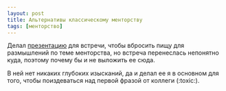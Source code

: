 ```yaml
---
layout: post
title: Альтернативы классическому менторству
tags: [менторство]
---
```

Делал [презентацию](/assets/talks/2021-06-15-mentorship_types_censored.pdf) для встречи, чтобы вбросить пищу для размышлений по теме менторства, но встреча перенеслась непонятно куда, поэтому почему бы и не выложить ее сюда.

В ней нет никаких глубоких изысканий, да и делал ее я в основном для того, чтобы поиздеваться над первой фразой от коллеги (:toxic:).

